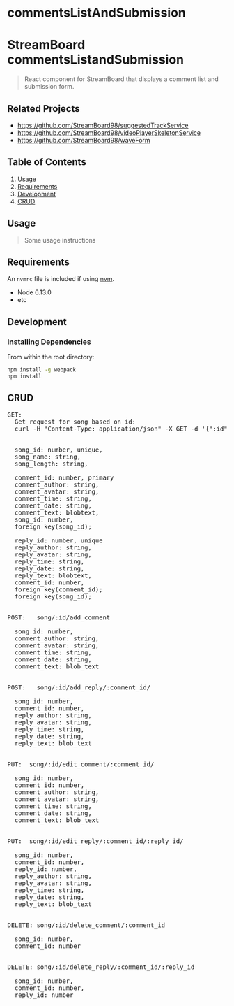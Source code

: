 # commentsListAndSubmission

# StreamBoard commentsListandSubmission

> React component for StreamBoard that displays a comment list and submission form.

## Related Projects

  - https://github.com/StreamBoard98/suggestedTrackService
  - https://github.com/StreamBoard98/videoPlayerSkeletonService
  - https://github.com/StreamBoard98/waveForm


## Table of Contents

1. [Usage](#Usage)
1. [Requirements](#requirements)
1. [Development](#development)
1. [CRUD](#crud)

## Usage

> Some usage instructions

## Requirements

An `nvmrc` file is included if using [nvm](https://github.com/creationix/nvm).

- Node 6.13.0
- etc

## Development

### Installing Dependencies

From within the root directory:

```sh
npm install -g webpack
npm install
```

## CRUD

<pre>
GET:
  Get request for song based on id:
  curl -H "Content-Type: application/json" -X GET -d '{":id":"1"}  /song:id/all_comments


  song_id: number, unique,
  song_name: string,
  song_length: string,

  comment_id: number, primary
  comment_author: string,
  comment_avatar: string,
  comment_time: string,
  comment_date: string,
  comment_text: blobtext,
  song_id: number,
  foreign key(song_id);

  reply_id: number, unique
  reply_author: string,
  reply_avatar: string,
  reply_time: string,
  reply_date: string,
  reply_text: blobtext,
  comment_id: number,
  foreign key(comment_id);
  foreign key(song_id);


POST:   song/:id/add_comment

  song_id: number,
  comment_author: string,
  comment_avatar: string,
  comment_time: string,
  comment_date: string,
  comment_text: blob_text


POST:   song/:id/add_reply/:comment_id/

  song_id: number,
  comment_id: number,
  reply_author: string,
  reply_avatar: string,
  reply_time: string,
  reply_date: string,
  reply_text: blob_text


PUT:  song/:id/edit_comment/:comment_id/

  song_id: number,
  comment_id: number,
  comment_author: string,
  comment_avatar: string,
  comment_time: string,
  comment_date: string,
  comment_text: blob_text


PUT:  song/:id/edit_reply/:comment_id/:reply_id/

  song_id: number,
  comment_id: number,
  reply_id: number,
  reply_author: string,
  reply_avatar: string,
  reply_time: string,
  reply_date: string,
  reply_text: blob_text


DELETE: song/:id/delete_comment/:comment_id

  song_id: number,
  comment_id: number


DELETE: song/:id/delete_reply/:comment_id/:reply_id

  song_id: number,
  comment_id: number,
  reply_id: number

</pre>
